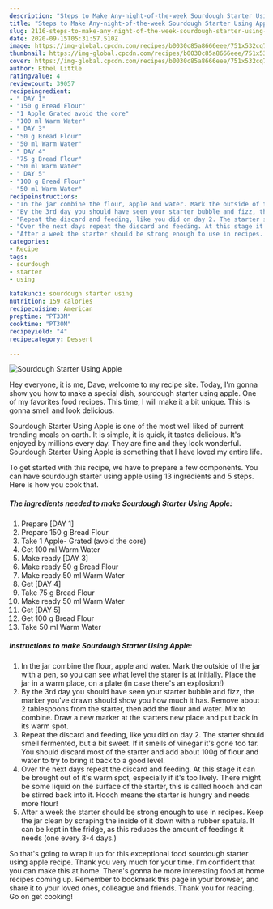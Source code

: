 ```yaml
---
description: "Steps to Make Any-night-of-the-week Sourdough Starter Using Apple"
title: "Steps to Make Any-night-of-the-week Sourdough Starter Using Apple"
slug: 2116-steps-to-make-any-night-of-the-week-sourdough-starter-using-apple
date: 2020-09-15T05:31:57.510Z
image: https://img-global.cpcdn.com/recipes/b0030c85a8666eee/751x532cq70/sourdough-starter-using-apple-recipe-main-photo.jpg
thumbnail: https://img-global.cpcdn.com/recipes/b0030c85a8666eee/751x532cq70/sourdough-starter-using-apple-recipe-main-photo.jpg
cover: https://img-global.cpcdn.com/recipes/b0030c85a8666eee/751x532cq70/sourdough-starter-using-apple-recipe-main-photo.jpg
author: Ethel Little
ratingvalue: 4
reviewcount: 39057
recipeingredient:
- " DAY 1"
- "150 g Bread Flour"
- "1 Apple Grated avoid the core"
- "100 ml Warm Water"
- " DAY 3"
- "50 g Bread Flour"
- "50 ml Warm Water"
- " DAY 4"
- "75 g Bread Flour"
- "50 ml Warm Water"
- " DAY 5"
- "100 g Bread Flour"
- "50 ml Warm Water"
recipeinstructions:
- "In the jar combine the flour, apple and water. Mark the outside of the jar with a pen, so you can see what level the starer is at initially. Place the jar in a warm place, on a plate (in case there&#39;s an explosion!)"
- "By the 3rd day you should have seen your starter bubble and fizz, the marker you&#39;ve drawn should show you how much it has. Remove about 2 tablespoons from the starter, then add the flour and water. Mix to combine. Draw a new marker at the starters new place and put back in its warm spot."
- "Repeat the discard and feeding, like you did on day 2. The starter should smell fermented, but a bit sweet. If it smells of vinegar it&#39;s gone too far. You should discard most of the starter and add about 100g of flour and water to try to bring it back to a good level."
- "Over the next days repeat the discard and feeding. At this stage it can be brought out of it&#39;s warm spot, especially if it&#39;s too lively. There might be some liquid on the surface of the starter, this is called hooch and can be stirred back into it. Hooch means the starter is hungry and needs more flour!"
- "After a week the starter should be strong enough to use in recipes. Keep the jar clean by scraping the inside of it down with a rubber spatula. It can be kept in the fridge, as this reduces the amount of feedings it needs (one every 3-4 days.)"
categories:
- Recipe
tags:
- sourdough
- starter
- using

katakunci: sourdough starter using 
nutrition: 159 calories
recipecuisine: American
preptime: "PT33M"
cooktime: "PT30M"
recipeyield: "4"
recipecategory: Dessert

---
```



![Sourdough Starter Using Apple](https://img-global.cpcdn.com/recipes/b0030c85a8666eee/751x532cq70/sourdough-starter-using-apple-recipe-main-photo.jpg)

Hey everyone, it is me, Dave, welcome to my recipe site. Today, I'm gonna show you how to make a special dish, sourdough starter using apple. One of my favorites food recipes. This time, I will make it a bit unique. This is gonna smell and look delicious.

Sourdough Starter Using Apple is one of the most well liked of current trending meals on earth. It is simple, it is quick, it tastes delicious. It's enjoyed by millions every day. They are fine and they look wonderful. Sourdough Starter Using Apple is something that I have loved my entire life.




To get started with this recipe, we have to prepare a few components. You can have sourdough starter using apple using 13 ingredients and 5 steps. Here is how you cook that.

<!--inarticleads1-->

##### The ingredients needed to make Sourdough Starter Using Apple:

1. Prepare  [DAY 1]
1. Prepare 150 g Bread Flour
1. Take 1 Apple- Grated (avoid the core)
1. Get 100 ml Warm Water
1. Make ready  [DAY 3]
1. Make ready 50 g Bread Flour
1. Make ready 50 ml Warm Water
1. Get  [DAY 4]
1. Take 75 g Bread Flour
1. Make ready 50 ml Warm Water
1. Get  [DAY 5]
1. Get 100 g Bread Flour
1. Take 50 ml Warm Water




<!--inarticleads2-->

##### Instructions to make Sourdough Starter Using Apple:

1. In the jar combine the flour, apple and water. Mark the outside of the jar with a pen, so you can see what level the starer is at initially. Place the jar in a warm place, on a plate (in case there&#39;s an explosion!)
1. By the 3rd day you should have seen your starter bubble and fizz, the marker you&#39;ve drawn should show you how much it has. Remove about 2 tablespoons from the starter, then add the flour and water. Mix to combine. Draw a new marker at the starters new place and put back in its warm spot.
1. Repeat the discard and feeding, like you did on day 2. The starter should smell fermented, but a bit sweet. If it smells of vinegar it&#39;s gone too far. You should discard most of the starter and add about 100g of flour and water to try to bring it back to a good level.
1. Over the next days repeat the discard and feeding. At this stage it can be brought out of it&#39;s warm spot, especially if it&#39;s too lively. There might be some liquid on the surface of the starter, this is called hooch and can be stirred back into it. Hooch means the starter is hungry and needs more flour!
1. After a week the starter should be strong enough to use in recipes. Keep the jar clean by scraping the inside of it down with a rubber spatula. It can be kept in the fridge, as this reduces the amount of feedings it needs (one every 3-4 days.)




So that's going to wrap it up for this exceptional food sourdough starter using apple recipe. Thank you very much for your time. I'm confident that you can make this at home. There's gonna be more interesting food at home recipes coming up. Remember to bookmark this page in your browser, and share it to your loved ones, colleague and friends. Thank you for reading. Go on get cooking!
